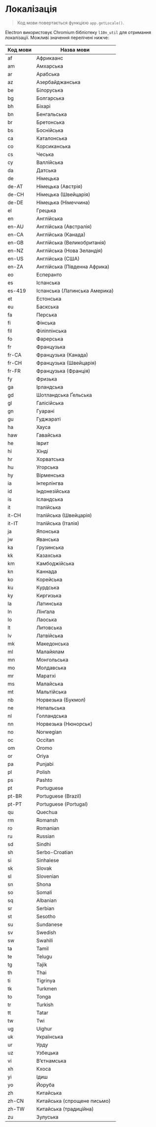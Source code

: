 # Локалізація

> Код мови повертається функцією `app.getLocale()`.

Electron використовує Chromium бібліотеку `l10n_util` для отримання локалізації. Можливі значення перелічені нижче:

| Код мови | Назва мови                    |
| -------- | ----------------------------- |
| af       | Африкаанс                     |
| am       | Амхарська                     |
| ar       | Арабська                      |
| az       | Азербайджанська               |
| be       | Білоруська                    |
| bg       | Болгарська                    |
| bh       | Біхарі                        |
| bn       | Бенгальська                   |
| br       | Бретонська                    |
| bs       | Боснійська                    |
| ca       | Каталонська                   |
| co       | Корсиканська                  |
| cs       | Чеська                        |
| cy       | Валлійська                    |
| da       | Датська                       |
| de       | Німецька                      |
| de-AT    | Німецька (Австрія)            |
| de-CH    | Німецька (Швейцарія)          |
| de-DE    | Німецька (Німеччина)          |
| el       | Грецька                       |
| en       | Англійська                    |
| en-AU    | Англійська (Австралія)        |
| en-CA    | Англійська (Канада)           |
| en-GB    | Англійська (Великобританія)   |
| en-NZ    | Англійська (Нова Зеландія)    |
| en-US    | Англійська (США)              |
| en-ZA    | Англійська (Південна Африка)  |
| eo       | Есперанто                     |
| es       | Іспанська                     |
| es-419   | Іспанська (Латинська Америка) |
| et       | Естонська                     |
| eu       | Баскська                      |
| fa       | Перська                       |
| fi       | Фінська                       |
| fil      | Філіппінська                  |
| fo       | Фарерська                     |
| fr       | Французька                    |
| fr-CA    | Французька (Канада)           |
| fr-CH    | Французька (Швейцарія)        |
| fr-FR    | Французька (Франція)          |
| fy       | Фризька                       |
| ga       | Ірландська                    |
| gd       | Шотландська Ґельська          |
| gl       | Галісійська                   |
| gn       | Гуарані                       |
| gu       | Гуджараті                     |
| ha       | Хауса                         |
| haw      | Гавайська                     |
| he       | Іврит                         |
| hi       | Хінді                         |
| hr       | Хорватська                    |
| hu       | Угорська                      |
| hy       | Вірменська                    |
| ia       | Інтерлінгва                   |
| id       | Індонезійська                 |
| is       | Ісландська                    |
| it       | Італійська                    |
| it-CH    | Італійська (Швейцарія)        |
| it-IT    | Італійська (Італія)           |
| ja       | Японська                      |
| jw       | Яванська                      |
| ka       | Грузинська                    |
| kk       | Казахська                     |
| km       | Камбоджійська                 |
| kn       | Каннада                       |
| ko       | Корейська                     |
| ku       | Курдська                      |
| ky       | Киргизька                     |
| la       | Латинська                     |
| ln       | Лінґала                       |
| lo       | Лаоська                       |
| lt       | Литовська                     |
| lv       | Латвійська                    |
| mk       | Македонська                   |
| ml       | Малайялам                     |
| mn       | Монгольська                   |
| mo       | Молдавська                    |
| mr       | Маратхі                       |
| ms       | Малайська                     |
| mt       | Мальтійська                   |
| nb       | Норвезька (Букмол)            |
| ne       | Непальська                    |
| nl       | Голландська                   |
| nn       | Норвезька (Нюнорськ)          |
| no       | Norwegian                     |
| oc       | Occitan                       |
| om       | Oromo                         |
| or       | Oriya                         |
| pa       | Punjabi                       |
| pl       | Polish                        |
| ps       | Pashto                        |
| pt       | Portuguese                    |
| pt-BR    | Portuguese (Brazil)           |
| pt-PT    | Portuguese (Portugal)         |
| qu       | Quechua                       |
| rm       | Romansh                       |
| ro       | Romanian                      |
| ru       | Russian                       |
| sd       | Sindhi                        |
| sh       | Serbo-Croatian                |
| si       | Sinhalese                     |
| sk       | Slovak                        |
| sl       | Slovenian                     |
| sn       | Shona                         |
| so       | Somali                        |
| sq       | Albanian                      |
| sr       | Serbian                       |
| st       | Sesotho                       |
| su       | Sundanese                     |
| sv       | Swedish                       |
| sw       | Swahili                       |
| ta       | Tamil                         |
| te       | Telugu                        |
| tg       | Tajik                         |
| th       | Thai                          |
| ti       | Tigrinya                      |
| tk       | Turkmen                       |
| to       | Tonga                         |
| tr       | Turkish                       |
| tt       | Tatar                         |
| tw       | Twi                           |
| ug       | Uighur                        |
| uk       | Українська                    |
| ur       | Урду                          |
| uz       | Узбецька                      |
| vi       | В’єтнамська                   |
| xh       | Кхоса                         |
| yi       | Ідиш                          |
| yo       | Йоруба                        |
| zh       | Китайська                     |
| zh-CN    | Китайська (спрощене письмо)   |
| zh-TW    | Китайська (традиційна)        |
| zu       | Зулуська                      |